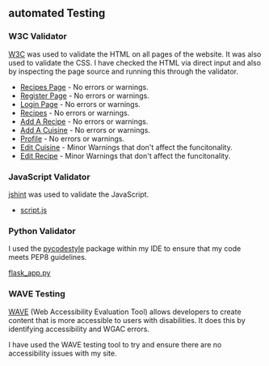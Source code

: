 ## automated Testing

### W3C Validator

[W3C](https://validator.w3.org/) was used to validate the HTML on all pages of the website. It was also used to validate the CSS. I have checked the HTML via direct input and also by inspecting the page source and running this through the validator.

* [Recipes Page](https://validator.w3.org/nu/?doc=https%3A%2F%2Frecipe-journal-aavash-7fc97436a7e3.herokuapp.com%2F) - No errors or warnings.
* [Register Page](https://validator.w3.org/nu/?doc=https%3A%2F%2Frecipe-journal-aavash-7fc97436a7e3.herokuapp.com%2Fregister) - No errors or warnings.
* [Login Page](https://validator.w3.org/nu/?doc=https%3A%2F%2Frecipe-journal-aavash-7fc97436a7e3.herokuapp.com%2Flogin) - No errors or warnings.
* [Recipes](https://validator.w3.org/nu/?doc=https%3A%2F%2Frecipe-journal-aavash-7fc97436a7e3.herokuapp.com%2Fget_recipes) - No errors or warnings.
* [Add A Recipe](https://validator.w3.org/nu/?doc=https%3A%2F%2Frecipe-journal-aavash-7fc97436a7e3.herokuapp.com%2Fadd_recipe) - No errors or warnings.
* [Add A Cuisine](https://recipe-journal-aavash-7fc97436a7e3.herokuapp.com/get_cuisines) - No errors or warnings.
* [Profile](https://validator.w3.org/nu/?doc=https%3A%2F%2Frecipe-journal-aavash-7fc97436a7e3.herokuapp.com%2Fprofile%2Fadmin) - No errors or warnings.
* [Edit Cuisine](https://validator.w3.org/nu/?doc=https%3A%2F%2Frecipe-journal-aavash-7fc97436a7e3.herokuapp.com%2Fedit_cuisine%2F64d3c3568e713ddc22e1fe5e) - Minor Warnings that don't affect the funcitonality.
* [Edit Recipe](https://validator.w3.org/nu/?doc=https%3A%2F%2Frecipe-journal-aavash-7fc97436a7e3.herokuapp.com%2Fedit_recipe%2F64d35365e202d0bc73612233) - Minor Warnings that don't affect the funcitonality.

### JavaScript Validator

[jshint](https://jshint.com/) was used to validate the JavaScript.
 * [script.js](documentation/jshint.png)

### Python Validator

I used the [pycodestyle](https://pypi.org/project/pycodestyle/) package within my IDE to ensure that my code meets PEP8 guidelines.

[flask_app.py](documentation/pythontest.png)

### WAVE Testing

[WAVE](http://wave.webaim.org/) (Web Accessibility Evaluation Tool) allows developers to create content that is more accessible to users with disabilities. It does this by identifying accessibility and WGAC errors.

I have used the WAVE testing tool to try and ensure there are no accessibility issues with my site.
